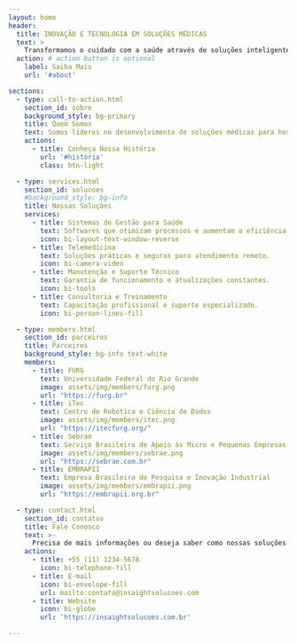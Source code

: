 ```yaml
---
layout: home
header:
  title: INOVAÇÃO E TECNOLOGIA EM SOLUÇÕES MÉDICAS
  text: >
    Transformamos o cuidado com a saúde através de soluções inteligentes e personalizadas, feitas para atender às necessidades do setor médico.
  action: # action button is optional
    label: Saiba Mais
    url: '#about'

sections:
  - type: call-to-action.html
    section_id: sobre
    background_style: bg-primary
    title: Quem Somos
    text: Somos líderes no desenvolvimento de soluções médicas para hospitais, clínicas e profissionais de saúde, combinando tecnologia de ponta e excelência em atendimento.
    actions:
      - title: Conheça Nossa História
        url: '#historia'
        class: btn-light

  - type: services.html
    section_id: solucoes
    #background_style: bg-info
    title: Nossas Soluções
    services:
      - title: Sistemas de Gestão para Saúde
        text: Softwares que otimizam processos e aumentam a eficiência administrativa.
        icon: bi-layout-text-window-reverse
      - title: Telemedicina
        text: Soluções práticas e seguras para atendimento remoto.
        icon: bi-camera-video
      - title: Manutenção e Suporte Técnico
        text: Garantia de funcionamento e atualizações constantes.
        icon: bi-tools
      - title: Consultoria e Treinamento
        text: Capacitação profissional e suporte especializado.
        icon: bi-person-lines-fill

  - type: members.html
    section_id: parceiros
    title: Parceiros
    background_style: bg-info text-white
    members: 
      - title: FURG
        text: Universidade Federal do Rio Grande
        image: assets/img/members/furg.png
        url: "https://furg.br"
      - title: iTec
        text: Centro de Robótica e Ciência de Dados
        image: assets/img/members/itec.png
        url: "https://itecfurg.org/"
      - title: Sebrae
        text: Serviço Brasileiro de Apoio às Micro e Pequenas Empresas
        image: assets/img/members/sebrae.png
        url: "https://sebrae.com.br"
      - title: EMBRAPII
        text: Empresa Brasileira de Pesquisa e Inovação Industrial
        image: assets/img/members/embrapii.png
        url: "https://embrapii.org.br"

  - type: contact.html
    section_id: contatos
    title: Fale Conosco
    text: >-
      Precisa de mais informações ou deseja saber como nossas soluções podem ajudar sua empresa? Entre em contato com a gente!
    actions:
      - title: +55 (11) 1234-5678
        icon: bi-telephone-fill
      - title: E-mail
        icon: bi-envelope-fill
        url: mailto:contato@insaightsolucoes.com
      - title: Website
        icon: bi-globe
        url: 'https://insaightsolucoes.com.br'

---
```

